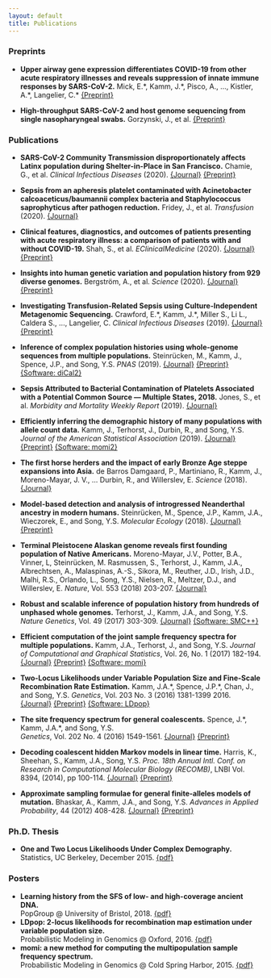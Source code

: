```yaml
---
layout: default
title: Publications
---
```


### Preprints

- **Upper airway gene expression differentiates COVID-19 from other
  acute respiratory illnesses and reveals suppression of innate immune
  responses by SARS-CoV-2.** Mick, E.\*, Kamm, J.\*, Pisco, A., ...,
  Kistler, A.\*, Langelier, C.\*
  [{Preprint}](https://www.medrxiv.org/content/10.1101/2020.05.18.20105171v4)
  
- **High-throughput SARS-CoV-2 and host genome sequencing from single
  nasopharyngeal swabs.** Gorzynski, J., et al.
  [{Preprint}](https://www.medrxiv.org/content/10.1101/2020.07.27.20163147v2)

### Publications

-   **SARS-CoV-2 Community Transmission disproportionately affects
    Latinx population during Shelter-in-Place in San
    Francisco.** Chamie, G., et al. *Clinical Infectious Diseases*
    (2020).
    [{Journal}](https://academic.oup.com/cid/advance-article/doi/10.1093/cid/ciaa1234/5895337)
    [{Preprint}](https://www.medrxiv.org/content/10.1101/2020.06.15.20132233v1)

-   **Sepsis from an apheresis platelet contaminated with
    Acinetobacter calcoaceticus/baumannii complex bacteria and
    Staphylococcus saprophyticus after pathogen reduction.** Fridey,
    J., et al. *Transfusion* (2020).
    [{Journal}](https://onlinelibrary.wiley.com/doi/abs/10.1111/trf.15951)

-   **Clinical features, diagnostics, and outcomes of patients
    presenting with acute respiratory illness: a comparison of patients
    with and without COVID-19.** Shah, S., et al. *EClinicalMedicine*
    (2020).
    [{Journal}](https://www.sciencedirect.com/science/article/pii/S2589537020302625)
    [{Preprint}](https://www.medrxiv.org/content/10.1101/2020.05.02.20082461v1.full)

-   **Insights into human genetic variation and population history
    from 929 diverse genomes.** Bergström, A., et al. *Science*
    (2020).
    [{Journal}](https://science.sciencemag.org/content/367/6484/eaay5012.abstract)
    [{Preprint}](https://www.biorxiv.org/content/10.1101/674986v1)

-   **Investigating Transfusion-Related Sepsis using
    Culture-Independent Metagenomic Sequencing.** Crawford, E.\*,
    Kamm, J.\*, Miller S., Li L., Caldera S., ..., Langelier,
    C. *Clinical Infectious Diseases* (2019).
    [{Journal}](https://www.ncbi.nlm.nih.gov/pubmed/31563940)
    [{Preprint}](https://www.biorxiv.org/content/10.1101/653337v3)

-   **Inference of complex population histories using whole-genome
    sequences from multiple populations.** Steinrücken, M., Kamm, J., Spence, J.P., and Song, Y.S.
    *PNAS* (2019).
    [{Journal}](https://www.pnas.org/content/early/2019/08/05/1905060116)
    [{Preprint}](http://dx.doi.org/10.1101/026591)
    [{Software: diCal2}](https://sourceforge.net/projects/dical2)

-   **Sepsis Attributed to Bacterial Contamination of Platelets
    Associated with a Potential Common Source — Multiple States,
    2018.** Jones, S., et al. *Morbidity and Mortality Weekly Report*
    (2019).
    [{Journal}](https://www.cdc.gov/mmwr/volumes/68/wr/mm6823a2.htm)

-   **Efficiently inferring the demographic history of many populations
    with allele count data.** Kamm, J., Terhorst, J., Durbin, R., and Song, Y.S.
    *Journal of the American Statistical Association* (2019).
    [{Journal}](https://www.tandfonline.com/doi/full/10.1080/01621459.2019.1635482)
    [{Preprint}](https://www.biorxiv.org/content/early/2018/03/23/287268)
    [{Software: momi2}](https://github.com/popgenmethods/momi2)

-  **The first horse herders and the impact of early Bronze Age steppe expansions into Asia.**
   de Barros Damgaard, P., Martiniano, R., Kamm, J., Moreno-Mayar, J. V., ... Durbin, R., and Willerslev, E.
   *Science* (2018).
   [{Journal}](http://science.sciencemag.org/content/early/2018/05/08/science.aar7711)

-   **Model-based detection and analysis of introgressed Neanderthal
    ancestry in modern humans.** Steinrücken, M., Spence, J.P., Kamm, J.A., Wieczorek, E., and Song, Y.S. *Molecular Ecology* (2018). 
    [{Journal}](https://onlinelibrary.wiley.com/doi/abs/10.1111/mec.14565)
    [{Preprint}](https://www.biorxiv.org/content/early/2017/12/01/227660)

-   **Terminal Pleistocene Alaskan genome reveals first founding
    population of Native Americans.** 
    Moreno-Mayar, J.V., Potter, B.A., Vinner, L, Steinrücken, M.
    Rasmussen, S., Terhorst, J., Kamm, J.A., Albrechtsen, A.,
    Malaspinas, A.-S., Sikora, M., Reuther, J.D., Irish, J.D., Malhi,
    R.S., Orlando, L., Song, Y.S., Nielsen, R., Meltzer, D.J., and
    Willerslev, E. 
    *Nature*, Vol. 553 (2018) 203-207. 
    [{Journal}](https://www.nature.com/articles/nature25173)

-   **Robust and scalable inference of population history from hundreds
    of unphased whole genomes.** 
    Terhorst, J., Kamm, J.A., and Song, Y.S.
    *Nature Genetics*, Vol. 49 (2017) 303-309. 
    [{Journal}](http://dx.doi.org/10.1038/ng.3748) [{Software:
    SMC++}](https://github.com/popgenmethods/smcpp)

-   **Efficient computation of the joint sample frequency spectra for
    multiple populations.** 
    Kamm, J.A., Terhorst, J., and Song, Y.S. 
    *Journal of Computational and Graphical Statistics*, Vol. 26, No.
    1 (2017) 182-194. 
    [{Journal}](http://www.tandfonline.com/doi/abs/10.1080/10618600.2016.1159212)
    [{Preprint}](http://arxiv.org/abs/1503.01133) [{Software:
    momi}](https://github.com/popgenmethods/momi)

-   **Two-Locus Likelihoods under Variable Population Size and
    Fine-Scale Recombination Rate Estimation.** 
    Kamm, J.A.\*, Spence, J.P.\*, Chan, J., and Song, Y.S.
    *Genetics*, Vol. 203 No. 3 (2016) 1381-1399 2016. 
    [{Journal}](http://www.genetics.org/content/203/3/1381)
    [{Preprint}](http://arxiv.org/abs/1510.06017) [{Software:
    LDpop}](https://github.com/popgenmethods/ldpop)

-   **The site frequency spectrum for general coalescents.** 
    Spence, J.\*, Kamm, J.A.\*, and Song, Y.S.  
    *Genetics*, Vol. 202 No. 4 (2016) 1549-1561. 
    [{Journal}](http://www.genetics.org/content/genetics/202/4/1549.full.pdf)
    [{Preprint}](http://arxiv.org/abs/1510.05631)

-   **Decoding coalescent hidden Markov models in linear time.** 
    Harris, K., Sheehan, S., Kamm, J.A., Song, Y.S. 
    *Proc. 18th Annual Intl. Conf. on Research in Computational
    Molecular Biology (RECOMB)*, LNBI Vol. 8394, (2014), pp 100-114. 
    [{Journal}](http://dx.doi.org/10.1007/978-3-319-05269-4_8)
    [{Preprint}](http://arxiv.org/abs/1403.0858)

-   **Approximate sampling formulae for general finite-alleles models of
    mutation.** 
    Bhaskar, A., Kamm, J.A., and Song, Y.S. 
    *Advances in Applied Probability*, 44 (2012) 408-428. 
    [{Journal}](http://projecteuclid.org/euclid.aap/1339878718)
    [{Preprint}](http://arxiv.org/abs/1109.2386)

### Ph.D. Thesis

-   **One and Two Locus Likelihoods Under Complex Demography.**  
    Statistics, UC Berkeley, December 2015. 
    [{pdf}](/assets/thesis.pdf)

### Posters

-   **Learning history from the SFS of low- and high-coverage ancient
    DNA.**  
    PopGroup @ University of Bristol, 2018. 
    [{pdf}](/assets/ancient_momi.pdf)
-   **LDpop: 2-locus likelihoods for recombination map estimation under
    variable population size.**  
    Probabilistic Modeling in Genomics @ Oxford, 2016. 
    [{pdf}](/assets/ldpop_poster.pdf)
-   **momi: a new method for computing the multipopulation sample
    frequency spectrum.**  
    Probabilistic Modeling in Genomics @ Cold Spring Harbor, 2015. 
    [{pdf}](/assets/momi_poster.pdf)
